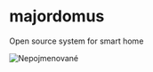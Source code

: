 # majordomus
Open source system for smart home

![Nepojmenované](https://github.com/jirihusak/majordomus/assets/33901383/b5e648aa-b6c0-453a-9c11-3e5a6c23356b)


